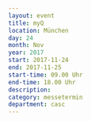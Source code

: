 ```yaml
---
layout: event
title: myQ
location: München
day: 24
month: Nov
year: 2017
start: 2017-11-24
end: 2017-11-25
start-time: 09.00 Uhr
end-time: 18.00 Uhr
description: 
category: messetermin
department: casc
---
```


